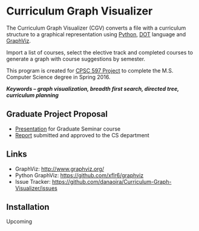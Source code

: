 # Curriculum Graph Visualizer

The Curriculum Graph Visualizer (CGV) converts a file with a curriculum structure to a graphical representation using [Python](https://www.python.org/), [DOT](http://www.graphviz.org/doc/info/lang.html) language and [GraphViz](http://www.graphviz.org/).

Import a list of courses, select the elective track and completed courses to generate a graph with course suggestions by semester.

This program is created for [CPSC 597 Project](http://www.fullerton.edu/ecs/cs/_resources/pdf/CS_ProjGuidelines.pdf) to complete the M.S. Computer Science degree in Spring 2016.

***Keywords – graph visualization, breadth first search, directed tree, curriculum planning***

## Graduate Project Proposal
* [Presentation](https://github.com/danaoira/Curriculum-Graph-Visualizer/blob/master/proposal/Proposal%20Presentation.pptx?raw=true) for Graduate Seminar course
* [Report](https://github.com/danaoira/Curriculum-Graph-Visualizer/blob/master/proposal/Proposal%20Report.pdf) submitted and approved to the CS department

## Links
* GraphViz: http://www.graphviz.org/
* Python GraphViz: https://github.com/xflr6/graphviz
* Issue Tracker: https://github.com/danaoira/Curriculum-Graph-Visualizer/issues

## Installation

Upcoming
